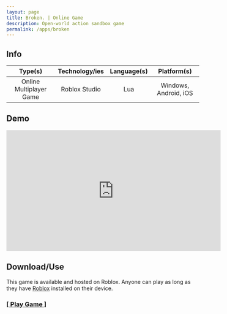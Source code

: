 ```yaml
---
layout: page
title: Broken. | Online Game
description: Open-world action sandbox game
permalink: /apps/broken
---
```


## Info

| Type(s) | Technology/ies | Language(s) | Platform(s) |
|:---:|:---:|:---:|:---:|
| Online Multiplayer Game | Roblox Studio | Lua | Windows, Android, iOS |

## Demo

<iframe width="560" height="315" src="https://www.youtube.com/embed/3RvrimRlD7U?si=wG9n30KtfDYK20Xa" title="YouTube video player" frameborder="0" allow="accelerometer; autoplay; clipboard-write; encrypted-media; gyroscope; picture-in-picture; web-share" referrerpolicy="strict-origin-when-cross-origin" allowfullscreen></iframe>

## Download/Use

This game is available and hosted on Roblox. Anyone can play as long as they have [Roblox](https://www.roblox.com/download) installed on their device.

### [[ Play Game ]](https://www.roblox.com/games/18129807606/Broken)
